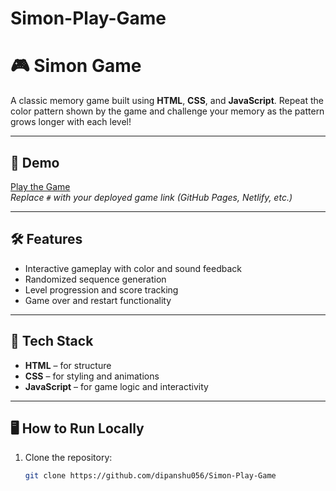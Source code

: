 # Simon-Play-Game
# 🎮 Simon Game

A classic memory game built using **HTML**, **CSS**, and **JavaScript**. Repeat the color pattern shown by the game and challenge your memory as the pattern grows longer with each level!

---

## 🚀 Demo

[Play the Game](https://github.com/dipanshu056/Simon-Play-Game)  
*Replace `#` with your deployed game link (GitHub Pages, Netlify, etc.)*

---

## 🛠️ Features

- Interactive gameplay with color and sound feedback
- Randomized sequence generation
- Level progression and score tracking
- Game over and restart functionality

---

## 📂 Tech Stack

- **HTML** – for structure
- **CSS** – for styling and animations
- **JavaScript** – for game logic and interactivity

---

## 🖥️ How to Run Locally

1. Clone the repository:
   ```bash
   git clone https://github.com/dipanshu056/Simon-Play-Game
